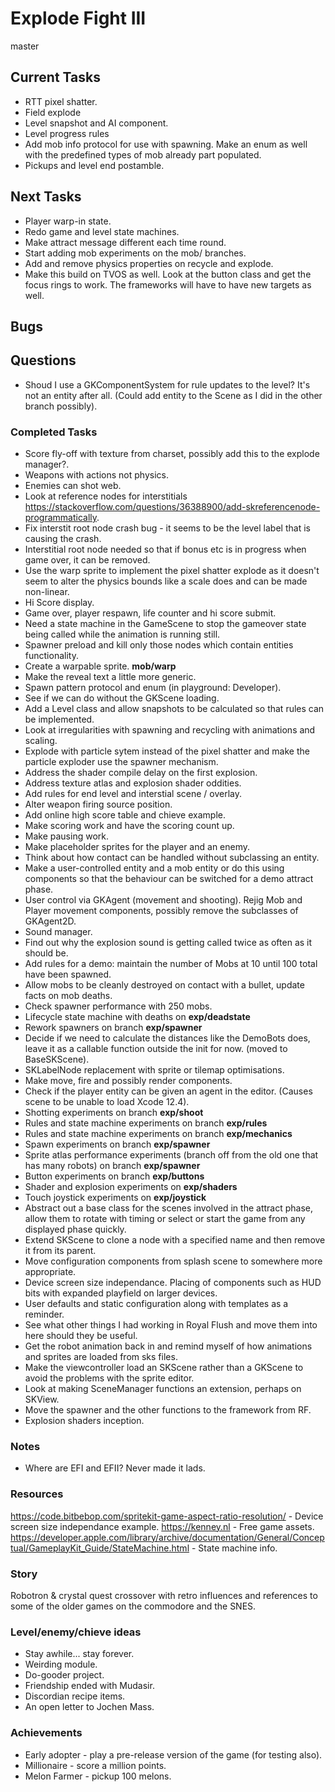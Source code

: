 # Explode Fight III
master

## Current Tasks
- RTT pixel shatter.
- Field explode
- Level snapshot and AI component.
- Level progress rules
- Add mob info protocol for use with spawning. Make an enum as well with the predefined types of mob already part populated.
- Pickups and level end postamble.

## Next Tasks
- Player warp-in state.
- Redo game and level state machines.
- Make attract message different each time round.
- Start adding mob experiments on the mob/ branches.
- Add and remove physics properties on recycle and explode.
- Make this build on TVOS as well. Look at the button class and get the focus rings to work. The frameworks will have to have new targets as well.

## Bugs

## Questions
- Shoud I use a GKComponentSystem for rule updates to the level? It's not an entity after all. (Could add entity to the Scene as I did in the other branch possibly).

### Completed Tasks
- Score fly-off with texture from charset, possibly add this to the explode manager?.
- Weapons with actions not physics.
- Enemies can shot web.
- Look at reference nodes for interstitials https://stackoverflow.com/questions/36388900/add-skreferencenode-programmatically.
- Fix interstit root node crash bug - it seems to be the level label that is causing the crash.
- Interstitial root node needed so that if bonus etc is in progress when game over, it can be removed.
- Use the warp sprite to implement the pixel shatter explode as it doesn't seem to alter the physics bounds like a scale does and can be made non-linear.
- Hi Score display.
- Game over, player respawn, life counter and hi score submit.
- Need a state machine in the GameScene to stop the gameover state being called while the animation is running still.
- Spawner preload and kill only those nodes which contain entities functionality.
- Create a warpable sprite. __mob/warp__
- Make the reveal text a little more generic.
- Spawn pattern protocol and enum (in playground: Developer).
- See if we can do without the GKScene loading.
- Add a Level class and allow snapshots to be calculated so that rules can be implemented.
- Look at irregularities with spawning and recycling with animations and scaling.
- Explode with particle sytem instead of the pixel shatter and make the particle exploder use the spawner mechanism.
- Address the shader compile delay on the first explosion.
- Address texture atlas and explosion shader oddities.
- Add rules for end level and interstial scene / overlay.
- Alter weapon firing source position.
- Add online high score table and chieve example.
- Make scoring work and have the scoring count up.
- Make pausing work.
- Make placeholder sprites for the player and an enemy.
- Think about how contact can be handled without subclassing an entity.
- Make a user-controlled entity and a mob entity or do this using components so that the behaviour can be switched for a demo attract phase.
- User control via GKAgent (movement and shooting). Rejig Mob and Player movement components, possibly remove the subclasses of GKAgent2D.
- Sound manager.
- Find out why the explosion sound is getting called twice as often as it should be.
- Add rules for a demo: maintain the number of Mobs at 10 until 100 total have been spawned.
- Allow mobs to be cleanly destroyed on contact with a bullet, update facts on mob deaths.
- Check spawner performance with 250 mobs.
- Lifecycle state machine with deaths on __exp/deadstate__
- Rework spawners on branch __exp/spawner__
- Decide if we need to calculate the distances like the DemoBots does, leave it as a callable function outside the init for now. (moved to BaseSKScene).
- SKLabelNode replacement with sprite or tilemap optimisations.
- Make move, fire and possibly render components.
- Check if the player entity can be given an agent in the editor. (Causes scene to be unable to load Xcode 12.4).
- Shotting experiments on branch __exp/shoot__
- Rules and state machine experiments on branch __exp/rules__
- Rules and state machine experiments on branch __exp/mechanics__
- Spawn experiments on branch __exp/spawner__
- Sprite atlas performance experiments (branch off from the old one that has many robots) on branch __exp/spawner__
- Button experiments on branch __exp/buttons__
- Shader and explosion experiments on __exp/shaders__
- Touch joystick experiments on __exp/joystick__
- Abstract out a base class for the scenes involved in the attract phase, allow them to rotate with timing or select or start the game from any displayed phase quickly.
- Extend SKScene to clone a node with a specified name and then remove it from its parent.
- Move configuration components from splash scene to somewhere more appropriate.
- Device screen size independance. Placing of components such as HUD bits with expanded playfield on larger devices.
- User defaults and static configuration along with templates as a reminder.
- See what other things I had working in Royal Flush and move them into here should they be useful.
- Get the robot animation back in and remind myself of how animations and sprites are loaded from sks files.
- Make the viewcontroller load an SKScene rather than a GKScene to avoid the problems with the sprite editor.
- Look at making SceneManager functions an extension, perhaps on SKView.
- Move the spawner and the other functions to the framework from RF.
- Explosion shaders inception.

### Notes
- Where are EFI and EFII? Never made it lads.

### Resources
https://code.bitbebop.com/spritekit-game-aspect-ratio-resolution/ - Device screen size independance example.
https://kenney.nl - Free game assets.
https://developer.apple.com/library/archive/documentation/General/Conceptual/GameplayKit_Guide/StateMachine.html - State machine info.  

### Story
Robotron & crystal quest crossover with retro influences and references to some of the older games on the commodore and the SNES.

### Level/enemy/chieve ideas
- Stay awhile... stay forever.
- Weirding module.
- Do-gooder project.
- Friendship ended with Mudasir.
- Discordian recipe items.
- An open letter to Jochen Mass.

### Achievements
- Early adopter - play a pre-release version of the game (for testing also).
- Millionaire - score a million points.
- Melon Farmer - pickup 100 melons.
